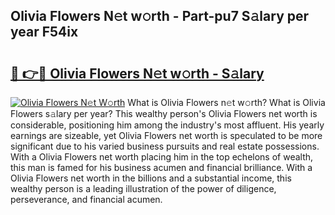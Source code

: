 ## Olivia Flowers N𝚎t w𝚘rth - Part-pu7 S𝚊lary per year F54ix

# <h2><a href="http://gc4cf4z.nevu.top/?p=Olivia+Flowers">🔗 👉🔴 Olivia Flowers N𝚎t w𝚘rth - S𝚊lary</a></h2>

[![Olivia Flowers N𝚎t W𝚘rth](https://i.imgur.com/Oavwk0R.jpeg)](http://gc4cf4z.nevu.top/?p=Olivia+Flowers)
What is Olivia Flowers n𝚎t w𝚘rth? What is Olivia Flowers s𝚊lary per year?
This wealthy person's Olivia Flowers net worth is considerable, positioning him among the industry's most affluent. His yearly earnings are sizeable, yet Olivia Flowers net worth is speculated to be more significant due to his varied business pursuits and real estate possessions. With a Olivia Flowers net worth placing him in the top echelons of wealth, this man is famed for his business acumen and financial brilliance. With a Olivia Flowers net worth in the billions and a substantial income, this wealthy person is a leading illustration of the power of diligence, perseverance, and financial acumen.

